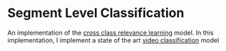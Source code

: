 # Segment Level Classification

An implementation of the [cross class relevance learning](https://arxiv.org/abs/1911.08548) model. In this implementation, I implement a state of the art [video classification](https://arxiv.org/abs/1706.06905) model